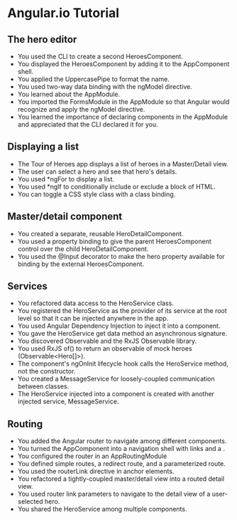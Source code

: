 # Angular.io Tutorial

## The hero editor
- You used the CLI to create a second HeroesComponent.
- You displayed the HeroesComponent by adding it to the AppComponent shell.
- You applied the UppercasePipe to format the name.
- You used two-way data binding with the ngModel directive.
- You learned about the AppModule.
- You imported the FormsModule in the AppModule so that Angular would recognize and apply the ngModel directive.
- You learned the importance of declaring components in the AppModule and appreciated that the CLI declared it for you.

## Displaying a list

- The Tour of Heroes app displays a list of heroes in a Master/Detail view.
- The user can select a hero and see that hero's details.
- You used \*ngFor to display a list.
- You used \*ngIf to conditionally include or exclude a block of HTML.
- You can toggle a CSS style class with a class binding.

## Master/detail component
- You created a separate, reusable HeroDetailComponent.
- You used a property binding to give the parent HeroesComponent control over the child HeroDetailComponent.
- You used the @Input decorator to make the hero property available for binding by the external HeroesComponent.

## Services

- You refactored data access to the HeroService class.
- You registered the HeroService as the provider of its service at the root level so that it can be injected anywhere in the app.
- You used Angular Dependency Injection to inject it into a component.
- You gave the HeroService get data method an asynchronous signature.
- You discovered Observable and the RxJS Observable library.
- You used RxJS of() to return an observable of mock heroes (Observable<Hero[]>).
- The component's ngOnInit lifecycle hook calls the HeroService method, not the constructor.
- You created a MessageService for loosely-coupled communication between classes.
- The HeroService injected into a component is created with another injected service, MessageService.

## Routing

- You added the Angular router to navigate among different components.
- You turned the AppComponent into a navigation shell with <a> links and a <router-outlet>.
- You configured the router in an AppRoutingModule
- You defined simple routes, a redirect route, and a parameterized route.
- You used the routerLink directive in anchor elements.
- You refactored a tightly-coupled master/detail view into a routed detail view.
- You used router link parameters to navigate to the detail view of a user-selected hero.
- You shared the HeroService among multiple components.
